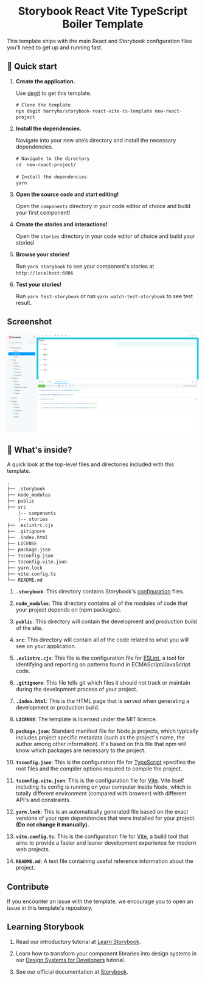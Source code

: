 <h1 align="center">
  Storybook React Vite TypeScript Boiler Template
</h1>

This template ships with the main React and Storybook configuration files you'll need to get up and running fast.

## 🚅 Quick start

1.  **Create the application.**

    Use [degit](https://github.com/Rich-Harris/degit) to get this template.

    ```shell
    # Clone the template
    npx degit harryho/storybook-react-vite-ts-template new-react-project
    ```

1.  **Install the dependencies.**

    Navigate into your new site’s directory and install the necessary dependencies.

    ```shell
    # Navigate to the directory
    cd  new-react-project/

    # Install the dependencies
    yarn
    ```

1.  **Open the source code and start editing!**

    Open the `components` directory in your code editor of choice and build your first component!


1.  **Create the stories and interactions!**

    Open the `stories` directory in your code editor of choice and build your stories!

1.  **Browse your stories!**

    Run `yarn storybook` to see your component's stories at `http://localhost:6006`

1. **Test your stories!**

    Run `yarn test-storybook` or run `yarn watch-test-storybook` to see test result.

## Screenshot

![Storybook-interaction](./screenshots/storybook-interactions.png)


## 🔎 What's inside?

A quick look at the top-level files and directories included with this template.

    .
    ├── .storybook
    ├── node_modules
    ├── public
    ├── src
        |-- components
        |-- stories
    ├── .eslintrc.cjs
    ├── .gitignore
    ├── .index.html
    ├── LICENSE
    ├── package.json
    ├── tsconfig.json
    ├── tsconfig.vite.json       
    ├── yarn.lock
    ├── vite.config.ts
    └── README.md

1.  **`.storybook`**: This directory contains Storybook's [configuration](https://storybook.js.org/docs/react/configure/overview) files.

2.  **`node_modules`**: This directory contains all of the modules of code that your project depends on (npm packages).

3.  **`public`**: This directory will contain the development and production build of the site.

4.  **`src`**: This directory will contain all of the code related to what you will see on your application.

5.  **`.eslintrc.cjs`**: This file is the configuration file for [ESLint](https://eslint.org/), a tool for identifying and reporting on patterns found in ECMAScript/JavaScript code.

6.  **`.gitignore`**: This file tells git which files it should not track or maintain during the development process of your project.

7.  **`.index.html`**: This is the HTML page that is served when generating a development or production build.

8.  **`LICENSE`**: The template is licensed under the MIT licence.

9.  **`package.json`**: Standard manifest file for Node.js projects, which typically includes project specific metadata (such as the project's name, the author among other information). It's based on this file that npm will know which packages are necessary to the project.

10. **`tsconfig.json`**: This is the configuration file for [TypeScript](https://www.typescriptlang.org/) specifies the root files and the compiler options required to compile the project.
    
11. **`tsconfig.vite.json`**: This is the configuration file for [Vite](https://vitejs.dev/). Vite itself including its config is running on your computer inside Node, which is totally different environment (compared with browser) with different API's and constraints.

12. **`yarn.lock`**: This is an automatically generated file based on the exact versions of your npm dependencies that were installed for your project. **(Do not change it manually).**

13. **`vite.config.ts`**: This is the configuration file for [Vite](https://vitejs.dev/), a build tool that aims to provide a faster and leaner development experience for modern web projects.

14. **`README.md`**: A text file containing useful reference information about the project.


## Contribute

If you encounter an issue with the template, we encourage you to open an issue in this template's repository.

## Learning Storybook

1. Read our introductory tutorial at [Learn Storybook](https://storybook.js.org/tutorials/intro-to-storybook/react/en/get-started/).

1. Learn how to transform your component libraries into design systems in our [Design Systems for Developers](https://storybook.js.org/tutorials/design-systems-for-developers/) tutorial.

1. See our official documentation at [Storybook](https://storybook.js.org/).

